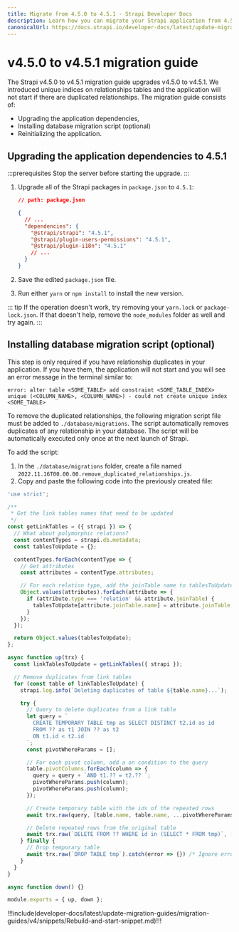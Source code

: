 ```yaml
---
title: Migrate from 4.5.0 to 4.5.1 - Strapi Developer Docs
description: Learn how you can migrate your Strapi application from 4.5.0 to 4.5.1.
canonicalUrl: https://docs.strapi.io/developer-docs/latest/update-migration-guides/migration-guides/v4/migration-guide-4.5.0-to-4.5.1.html
---
```


# v4.5.0 to v4.5.1 migration guide

The Strapi v4.5.0 to v4.5.1 migration guide upgrades v4.5.0 to v4.5.1. We introduced unique indices on relationships tables and the application will not start if there are duplicated relationships. The migration guide consists of:

- Upgrading the application dependencies,
- Installing database migration script (optional)
- Reinitializing the application.

<!-- TODO: explain what the migration focuses on (i.e. what breaking changes it fixes). -->

## Upgrading the application dependencies to 4.5.1

:::prerequisites
Stop the server before starting the upgrade.
:::

<!-- TODO: update version numbers below 👇 -->

1. Upgrade all of the Strapi packages in `package.json` to `4.5.1`:

   ```json
   // path: package.json

   {
     // ...
     "dependencies": {
       "@strapi/strapi": "4.5.1",
       "@strapi/plugin-users-permissions": "4.5.1",
       "@strapi/plugin-i18n": "4.5.1"
       // ...
     }
   }
   ```

2. Save the edited `package.json` file.

3. Run either `yarn` or `npm install` to install the new version.

::: tip
If the operation doesn't work, try removing your `yarn.lock` or `package-lock.json`. If that doesn't help, remove the `node_modules` folder as well and try again.
:::

## Installing database migration script (optional)

This step is only required if you have relationship duplicates in your application. If you have them, the application will not start and you will see an error message in the terminal similar to:

```
error: alter table <SOME_TABLE> add constraint <SOME_TABLE_INDEX>
unique (<COLUMN_NAME>, <COLUMN_NAME>) - could not create unique index <SOME_TABLE>
```

To remove the duplicated relationships, the following migration script file must be added to `./database/migrations`. The script automatically removes duplicates of any relationship in your database. The script will be automatically executed only once at the next launch of Strapi.

To add the script:

1. In the `./database/migrations` folder, create a file named `2022.11.16T00.00.00.remove_duplicated_relationships.js`.
2. Copy and paste the following code into the previously created file:

```jsx
'use strict';

/**
 * Get the link tables names that need to be updated
 */
const getLinkTables = ({ strapi }) => {
  // What about polymorphic relations?
  const contentTypes = strapi.db.metadata;
  const tablesToUpdate = {};

  contentTypes.forEach(contentType => {
    // Get attributes
    const attributes = contentType.attributes;

    // For each relation type, add the joinTable name to tablesToUpdate
    Object.values(attributes).forEach(attribute => {
      if (attribute.type === 'relation' && attribute.joinTable) {
        tablesToUpdate[attribute.joinTable.name] = attribute.joinTable;
      }
    });
  });

  return Object.values(tablesToUpdate);
};

async function up(trx) {
  const linkTablesToUpdate = getLinkTables({ strapi });

  // Remove duplicates from link tables
  for (const table of linkTablesToUpdate) {
    strapi.log.info(`Deleting duplicates of table ${table.name}...`);

    try {
      // Query to delete duplicates from a link table
      let query = `
        CREATE TEMPORARY TABLE tmp as SELECT DISTINCT t2.id as id 
        FROM ?? as t1 JOIN ?? as t2
        ON t1.id < t2.id
      `;
      const pivotWhereParams = [];

      // For each pivot column, add a on condition to the query
      table.pivotColumns.forEach(column => {
        query = query + `AND t1.?? = t2.?? `;
        pivotWhereParams.push(column);
        pivotWhereParams.push(column);
      });

      // Create temporary table with the ids of the repeated rows
      await trx.raw(query, [table.name, table.name, ...pivotWhereParams]);

      // Delete repeated rows from the original table
      await trx.raw(`DELETE FROM ?? WHERE id in (SELECT * FROM tmp)`, [table.name]);
    } finally {
      // Drop temporary table
      await trx.raw(`DROP TABLE tmp`).catch(error => {}) /* Ignore error */;
    }
  }
}

async function down() {}

module.exports = { up, down };
```

<!-- TODO: complete this part -->

!!!include(developer-docs/latest/update-migration-guides/migration-guides/v4/snippets/Rebuild-and-start-snippet.md)!!!
